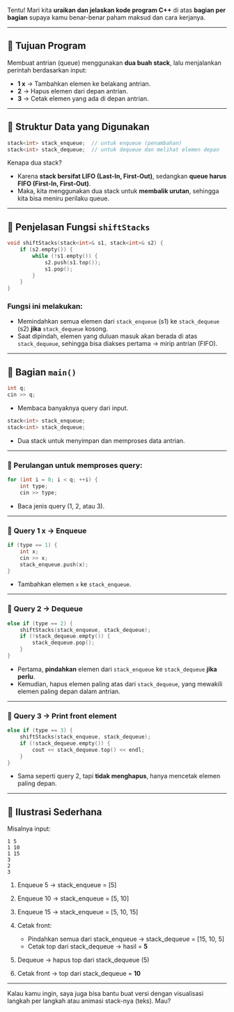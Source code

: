 Tentu! Mari kita **uraikan dan jelaskan kode program C++** di atas **bagian per bagian** supaya kamu benar-benar paham maksud dan cara kerjanya.

---

## 🔶 **Tujuan Program**

Membuat antrian (queue) menggunakan **dua buah stack**, lalu menjalankan perintah berdasarkan input:

* **1 x** → Tambahkan elemen ke belakang antrian.
* **2** → Hapus elemen dari depan antrian.
* **3** → Cetak elemen yang ada di depan antrian.

---

## 🔷 **Struktur Data yang Digunakan**

```cpp
stack<int> stack_enqueue;  // untuk enqueue (penambahan)
stack<int> stack_dequeue;  // untuk dequeue dan melihat elemen depan
```

Kenapa dua stack?

* Karena **stack bersifat LIFO (Last-In, First-Out)**, sedangkan **queue harus FIFO (First-In, First-Out)**.
* Maka, kita menggunakan dua stack untuk **membalik urutan**, sehingga kita bisa meniru perilaku queue.

---

## 🔷 **Penjelasan Fungsi `shiftStacks`**

```cpp
void shiftStacks(stack<int>& s1, stack<int>& s2) {
    if (s2.empty()) {
        while (!s1.empty()) {
            s2.push(s1.top());
            s1.pop();
        }
    }
}
```

### Fungsi ini melakukan:

* Memindahkan semua elemen dari `stack_enqueue` (s1) ke `stack_dequeue` (s2) **jika** `stack_dequeue` kosong.
* Saat dipindah, elemen yang duluan masuk akan berada di atas `stack_dequeue`, sehingga bisa diakses pertama → mirip antrian (FIFO).

---

## 🔷 **Bagian `main()`**

```cpp
int q;
cin >> q;
```

* Membaca banyaknya query dari input.

```cpp
stack<int> stack_enqueue;
stack<int> stack_dequeue;
```

* Dua stack untuk menyimpan dan memproses data antrian.

---

### 🔸 Perulangan untuk memproses query:

```cpp
for (int i = 0; i < q; ++i) {
    int type;
    cin >> type;
```

* Baca jenis query (1, 2, atau 3).

---

### 📌 **Query 1 x → Enqueue**

```cpp
if (type == 1) {
    int x;
    cin >> x;
    stack_enqueue.push(x);
}
```

* Tambahkan elemen `x` ke `stack_enqueue`.

---

### 📌 **Query 2 → Dequeue**

```cpp
else if (type == 2) {
    shiftStacks(stack_enqueue, stack_dequeue);
    if (!stack_dequeue.empty()) {
        stack_dequeue.pop();
    }
}
```

* Pertama, **pindahkan** elemen dari `stack_enqueue` ke `stack_dequeue` **jika perlu**.
* Kemudian, hapus elemen paling atas dari `stack_dequeue`, yang mewakili elemen paling depan dalam antrian.

---

### 📌 **Query 3 → Print front element**

```cpp
else if (type == 3) {
    shiftStacks(stack_enqueue, stack_dequeue);
    if (!stack_dequeue.empty()) {
        cout << stack_dequeue.top() << endl;
    }
}
```

* Sama seperti query 2, tapi **tidak menghapus**, hanya mencetak elemen paling depan.

---

## 🔶 **Ilustrasi Sederhana**

Misalnya input:

```
1 5
1 10
1 15
3
2
3
```

1. Enqueue 5 → stack\_enqueue = \[5]
2. Enqueue 10 → stack\_enqueue = \[5, 10]
3. Enqueue 15 → stack\_enqueue = \[5, 10, 15]
4. Cetak front:

   * Pindahkan semua dari stack\_enqueue → stack\_dequeue = \[15, 10, 5]
   * Cetak top dari stack\_dequeue → hasil = **5**
5. Dequeue → hapus top dari stack\_dequeue (5)
6. Cetak front → top dari stack\_dequeue = **10**

---

Kalau kamu ingin, saya juga bisa bantu buat versi dengan visualisasi langkah per langkah atau animasi stack-nya (teks). Mau?


